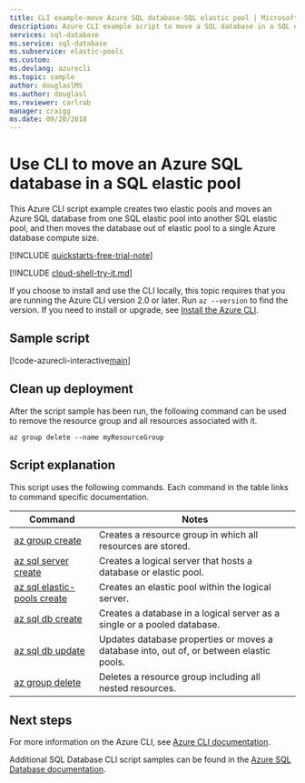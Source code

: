 ```yaml
---
title: CLI example-move Azure SQL database-SQL elastic pool | Microsoft Docs
description: Azure CLI example script to move a SQL database in a SQL elastic pool 
services: sql-database
ms.service: sql-database
ms.subservice: elastic-pools
ms.custom: 
ms.devlang: azurecli
ms.topic: sample
author: douglaslMS
ms.author: douglasl
ms.reviewer: carlrab
manager: craigg
ms.date: 09/20/2018
---
```

# Use CLI to move an Azure SQL database in a SQL elastic pool

This Azure CLI script example creates two elastic pools and moves an Azure SQL database from one SQL elastic pool into another SQL elastic pool, and then moves the database out of elastic pool to a single Azure database compute size. 

[!INCLUDE [quickstarts-free-trial-note](../../../includes/quickstarts-free-trial-note.md)]

[!INCLUDE [cloud-shell-try-it.md](../../../includes/cloud-shell-try-it.md)]

If you choose to install and use the CLI locally, this topic requires that you are running the Azure CLI version 2.0 or later. Run `az --version` to find the version. If you need to install or upgrade, see [Install the Azure CLI]( /cli/azure/install-azure-cli). 

## Sample script

[!code-azurecli-interactive[main](../../../cli_scripts/sql-database/move-database-between-pools/move-database-between-pools.sh "Move database between pools")]

## Clean up deployment

After the script sample has been run, the following command can be used to remove the resource group and all resources associated with it.

```azurecli-interactive
az group delete --name myResourceGroup
```

## Script explanation

This script uses the following commands. Each command in the table links to command specific documentation.

| Command | Notes |
|---|---|
| [az group create](https://docs.microsoft.com/cli/azure/group#az-group-create) | Creates a resource group in which all resources are stored. |
| [az sql server create](https://docs.microsoft.com/cli/azure/sql/server#az-sql-server-create) | Creates a logical server that hosts a database or elastic pool. |
| [az sql elastic-pools create](https://docs.microsoft.com/cli/azure/sql/elastic-pool#az-sql-elastic-pool-create) | Creates an elastic pool within the logical server. |
| [az sql db create](https://docs.microsoft.com/cli/azure/sql/db#az-sql-db-create) | Creates a database in a logical server as a single or a pooled database. |
| [az sql db update](https://docs.microsoft.com/cli/azure/sql/db#az-sql-db-update) | Updates database properties or moves a database into, out of, or between elastic pools. |
| [az group delete](https://docs.microsoft.com/cli/azure/vm/extension#az-vm-extension-set) | Deletes a resource group including all nested resources. |

## Next steps

For more information on the Azure CLI, see [Azure CLI documentation](https://docs.microsoft.com/cli/azure).

Additional SQL Database CLI script samples can be found in the [Azure SQL Database documentation](../sql-database-cli-samples.md).


